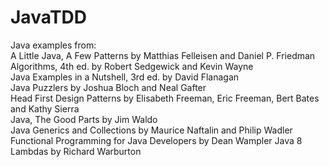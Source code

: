 JavaTDD
=======
Java examples from:<br/>
A Little Java, A Few Patterns by Matthias Felleisen and Daniel P. Friedman<br/>
Algorithms, 4th ed. by Robert Sedgewick and Kevin Wayne<br/>
Java Examples in a Nutshell, 3rd ed. by David Flanagan<br/>
Java Puzzlers by Joshua Bloch and Neal Gafter<br/>
Head First Design Patterns by Elisabeth Freeman, Eric Freeman, Bert Bates and Kathy Sierra<br/>
Java, The Good Parts by Jim Waldo<br/>
Java Generics and Collections by Maurice Naftalin and Philip Wadler<br/>
Functional Programming for Java Developers by Dean Wampler
Java 8 Lambdas by Richard Warburton
